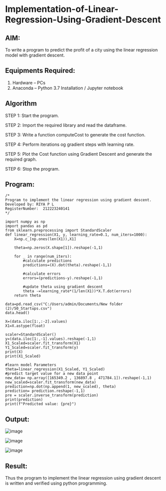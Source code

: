# Implementation-of-Linear-Regression-Using-Gradient-Descent

## AIM:
To write a program to predict the profit of a city using the linear regression model with gradient descent.

## Equipments Required:
1. Hardware – PCs
2. Anaconda – Python 3.7 Installation / Jupyter notebook

## Algorithm
STEP 1: Start the program.

STEP 2: Import the required library and read the dataframe.

STEP 3: Write a function computeCost to generate the cost function.

STEP 4: Perform iterations og gradient steps with learning rate.

STEP 5: Plot the Cost function using Gradient Descent and generate the required graph.

STEP 6: Stop the program.
## Program:
```
/*
Program to implement the linear regression using gradient descent.
Developed by: RIYA P L
RegisterNumber:  212223240141
*/
```
```
import numpy as np
import pandas as pd 
from sklearn.preprocessing import StandardScaler 
def linear_regression(X1, y, learning_rate=0.1, num_iters=1000):
    X=np.c_[np.ones(len(X1)),X1]
    
    theta=np.zeros(X.shape[1]).reshape(-1,1)
    
    for _ in range(num_iters):
        #calculate predictions
        predictions=(X).dot(theta).reshape(-1,1)
        
        #calculate errors
        errors=(predictions-y).reshape(-1,1)
        
        #update theta using gradient descent 
        theta -=learning_rate*(1/len(X1))*X.T.dot(errors)
    return theta

data=pd.read_csv("C:/Users/admin/Documents/New folder (2)/50_Startups.csv")
data.head()

X=(data.iloc[1:,:-2].values)
X1=X.astype(float)

scaler=StandardScaler()
y=(data.iloc[1:,-1].values).reshape(-1,1)
X1_Scaled=scaler.fit_transform(X1)
Y1_Scaled=scaler.fit_transform(y)
print(X)
print(X1_Scaled)

#learn model Parameters
theta=linear_regression(X1_Scaled, Y1_Scaled)
#predict target value for a new data point
new_data= np.array([165349.2 , 136897.8 , 471784.1]).reshape(-1,1)
new_scaled=scaler.fit_transform(new_data)
prediction=np.dot(np.append(1, new_scaled), theta)
prediction= prediction.reshape(-1,1)
pre = scaler.inverse_transform(prediction)
print(prediction)
print(f"Predicted value: {pre}")
```

## Output:
![image](https://github.com/user-attachments/assets/0b9d5cff-56e2-4820-8b35-cc1753389ba1)

![image](https://github.com/user-attachments/assets/68888f04-b12f-4dcc-9d3d-79b29a3875f1)

![image](https://github.com/user-attachments/assets/06fc24af-b581-454e-895f-34bbd5c1516e)

## Result:
Thus the program to implement the linear regression using gradient descent is written and verified using python programming.
